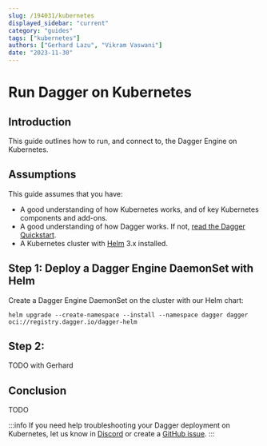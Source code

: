 ```yaml
---
slug: /194031/kubernetes
displayed_sidebar: "current"
category: "guides"
tags: ["kubernetes"]
authors: ["Gerhard Lazu", "Vikram Vaswani"]
date: "2023-11-30"
---
```


# Run Dagger on Kubernetes

## Introduction

This guide outlines how to run, and connect to, the Dagger Engine on Kubernetes.

## Assumptions

This guide assumes that you have:

- A good understanding of how Kubernetes works, and of key Kubernetes components and add-ons.
- A good understanding of how Dagger works. If not, [read the Dagger Quickstart](../quickstart/index.mdx).
- A Kubernetes cluster with [Helm](https://helm.sh) 3.x installed.

## Step 1: Deploy a Dagger Engine DaemonSet with Helm

Create a Dagger Engine DaemonSet on the cluster with our Helm chart:

```shell
helm upgrade --create-namespace --install --namespace dagger dagger oci://registry.dagger.io/dagger-helm
```

## Step 2:

TODO with Gerhard

## Conclusion

TODO

:::info
If you need help troubleshooting your Dagger deployment on Kubernetes, let us know in [Discord](https://discord.com/invite/dagger-io) or create a [GitHub issue](https://github.com/dagger/dagger/issues/new/choose).
:::
